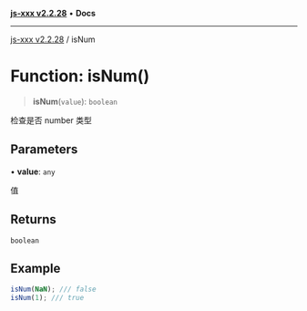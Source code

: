 [**js-xxx v2.2.28**](../README.md) • **Docs**

***

[js-xxx v2.2.28](../README.md) / isNum

# Function: isNum()

> **isNum**(`value`): `boolean`

检查是否 number 类型

## Parameters

• **value**: `any`

值

## Returns

`boolean`

## Example

```ts
isNum(NaN); /// false
isNum(1); /// true
```
